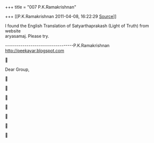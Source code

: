 +++
title = "007 P.K.Ramakrishnan"

+++
[[P.K.Ramakrishnan	2011-04-08, 16:22:29 [Source](https://groups.google.com/g/samskrita/c/hdiO6ItX48g)]]



I found the English Translation of Satyarthaprakash (Light of Truth) from  
website  
aryasamaj. Please try.

-----------------------------------P.K.Ramakrishnan  
<http://peekayar.blogspot.com>



Dear Group,















